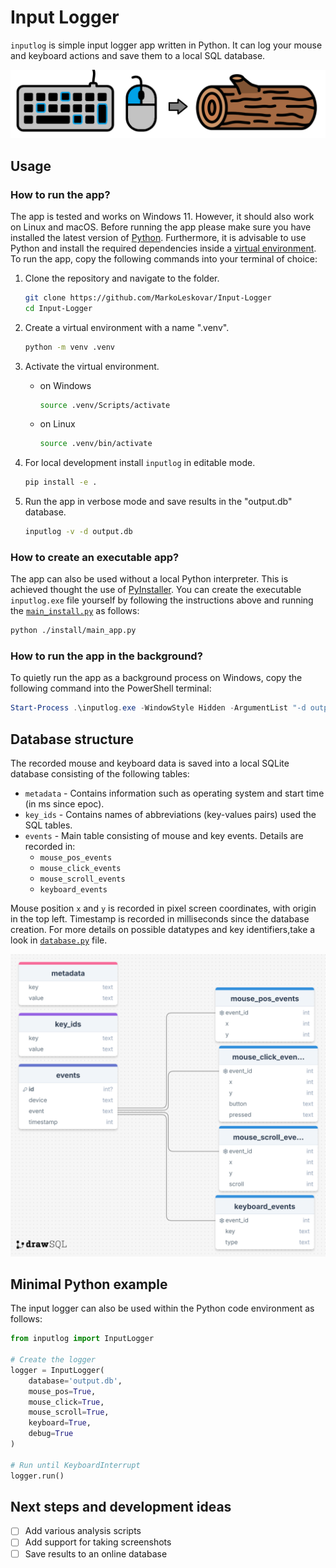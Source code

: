 # Input Logger

`inputlog` is simple input logger app written in Python. It can log your mouse and keyboard actions and save them to a 
local SQL database.  

![app_icon](docs/teaser.png)


## Usage

### How to run the app?

The app is tested and works on Windows 11. However, it should also work on Linux and macOS. Before running the app 
please make sure you have installed the latest version of [Python](https://www.python.org/downloads/). Furthermore, it is advisable to use Python and 
install the required dependencies inside a [virtual environment](https://docs.python.org/3/library/venv.html). To run the app, copy the following commands into
your terminal of choice:   

1. Clone the repository and navigate to the folder.
    ```sh
    git clone https://github.com/MarkoLeskovar/Input-Logger
    cd Input-Logger
   ```

2. Create a virtual environment with a name ".venv".
    ```sh
    python -m venv .venv
    ```

3. Activate the virtual environment.
   - on Windows
      ```sh
      source .venv/Scripts/activate
      ```
   - on Linux
      ```sh
      source .venv/bin/activate
      ```

4. For local development install `inputlog` in editable mode.
   ```sh
   pip install -e .
   ```

5. Run the app in verbose mode and save results in the "output.db" database.
   ```sh
   inputlog -v -d output.db
   ```

### How to create an executable app?

The app can also be used without a local Python interpreter. This is achieved thought the use of  [PyInstaller](https://pyinstaller.org/en/stable/). 
You can create the executable `inputlog.exe` file yourself by following the instructions above and running the 
[`main_install.py`](install/main_install.py) as follows:
   
   ```sh
   python ./install/main_app.py
   ```


### How to run the app in the background?

To quietly run the app as a background process on Windows, copy the following command into the PowerShell 
terminal:

   ```powershell
   Start-Process .\inputlog.exe -WindowStyle Hidden -ArgumentList "-d output.db"
   ```


## Database structure

The recorded mouse and keyboard data is saved into a local SQLite database consisting of the following tables: 

- `metadata` - Contains information such as operating system and start time (in ms since epoc).
- `key_ids` - Contains names of abbreviations (key-values pairs) used the SQL tables.
- `events` - Main table consisting of mouse and key events. Details are recorded in:
  - `mouse_pos_events`
  - `mouse_click_events`
  - `mouse_scroll_events`
  - `keyboard_events`

Mouse position `x` and `y` is recorded in pixel screen coordinates, with origin in the top left. Timestamp is recorded 
in milliseconds since the database creation. For more details on possible datatypes and key identifiers,take a look in
[`database.py`](src/inputlog/database.py) file. 

![database_layout](docs/database.png)


## Minimal Python example

The input logger can also be used within the Python code environment as follows:

```python
from inputlog import InputLogger

# Create the logger
logger = InputLogger(
    database='output.db', 
    mouse_pos=True,
    mouse_click=True,
    mouse_scroll=True,
    keyboard=True,
    debug=True
)

# Run until KeyboardInterrupt
logger.run()
```


## Next steps and development ideas

- [ ] Add various analysis scripts
- [ ] Add support for taking screenshots
- [ ] Save results to an online database
